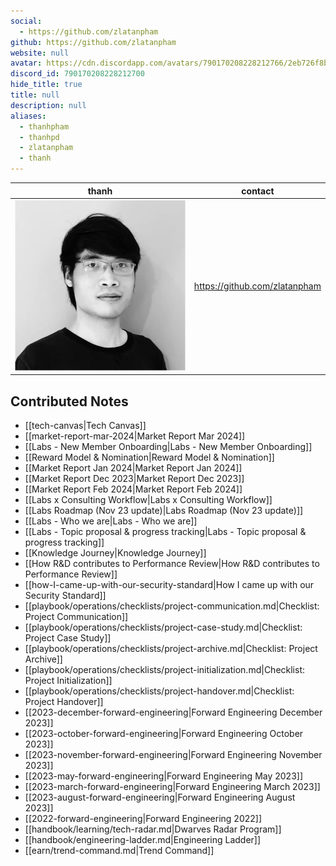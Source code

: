```yaml
---
social: 
  - https://github.com/zlatanpham
github: https://github.com/zlatanpham
website: null
avatar: https://cdn.discordapp.com/avatars/790170208228212766/2eb726f8baa632a90eb7600fabd804d8?size=1024
discord_id: 790170208228212700
hide_title: true
title: null
description: null
aliases: 
  - thanhpham
  - thanhpd
  - zlatanpham
  - thanh
---
```

<div class="profile"/>

| thanh                                                                                                                | contact                       |
| -------------------------------------------------------------------------------------------------------------------- | ----------------------------- |
| ![](assets/thanh_2eb726f8baa632a90eb7600fabd804d8.webp) | https://github.com/zlatanpham |

## Contributed Notes

- [[tech-canvas|Tech Canvas]]
- [[market-report-mar-2024|Market Report Mar 2024]]
- [[Labs - New Member Onboarding|Labs - New Member Onboarding]]
- [[Reward Model & Nomination|Reward Model & Nomination]]
- [[Market Report Jan 2024|Market Report Jan 2024]]
- [[Market Report Dec 2023|Market Report Dec 2023]]
- [[Market Report Feb 2024|Market Report Feb 2024]]
- [[Labs x Consulting Workflow|Labs x Consulting Workflow]]
- [[Labs Roadmap (Nov 23 update)|Labs Roadmap (Nov 23 update)]]
- [[Labs - Who we are|Labs - Who we are]]
- [[Labs - Topic proposal & progress tracking|Labs - Topic proposal & progress tracking]]
- [[Knowledge Journey|Knowledge Journey]]
- [[How R&D contributes to Performance Review|How R&D contributes to Performance Review]]
- [[how-I-came-up-with-our-security-standard|How I came up with our Security Standard]]
- [[playbook/operations/checklists/project-communication.md|Checklist: Project Communication]]
- [[playbook/operations/checklists/project-case-study.md|Checklist: Project Case Study]]
- [[playbook/operations/checklists/project-archive.md|Checklist: Project Archive]]
- [[playbook/operations/checklists/project-initialization.md|Checklist: Project Initialization]]
- [[playbook/operations/checklists/project-handover.md|Checklist: Project Handover]]
- [[2023-december-forward-engineering|Forward Engineering December 2023]]
- [[2023-october-forward-engineering|Forward Engineering October 2023]]
- [[2023-november-forward-engineering|Forward Engineering November 2023]]
- [[2023-may-forward-engineering|Forward Engineering May 2023]]
- [[2023-march-forward-engineering|Forward Engineering March 2023]]
- [[2023-august-forward-engineering|Forward Engineering August 2023]]
- [[2022-forward-engineering|Forward Engineering 2022]]
- [[handbook/learning/tech-radar.md|Dwarves Radar Program]]
- [[handbook/engineering-ladder.md|Engineering Ladder]]
- [[earn/trend-command.md|Trend Command]]